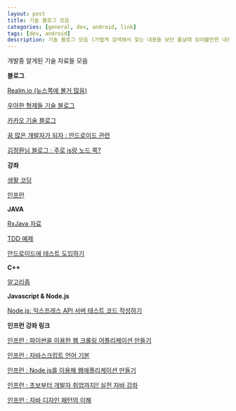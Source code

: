 ```yaml
---
layout: post
title: 기술 블로그 모음
categories: [general, dev, android, link]
tags: [dev, android]
description: 기술 블로그 모음 (가볍게 검색해서 찾는 내용들 보단 틈날때 읽어볼만한 내용들 위주)
---
```


개발중 알게된 기술 자료들 모음

**블로그**

[Realm.io (뉴스쪽에 볼거 많음)](https://news.realm.io/kr/news/)

[우아한 형제들 기술 블로그](http://woowabros.github.io/)

[카카오 기술 블로그](http://tech.kakao.com/)

[꿈 많은 개발자가 되자 : 안드로이드 관련](http://thdev.tech/)

[김정환님 블로그 : 주로 js랑 노드 쪽?](http://blog.jeonghwan.net/)


**강좌**

[생활 코딩](https://opentutorials.org/course/1)

[인프런](https://www.inflearn.com/)

**JAVA**

[RxJava 자료](https://brunch.co.kr/@yudong/33)

[TDD 예제](http://newy.tistory.com/entry/post-1)

[안드로이드에 테스트 도입하기](http://blog.dramancompany.com/2016/08/%EC%95%88%EB%93%9C%EB%A1%9C%EC%9D%B4%EB%93%9C%EC%97%90-%ED%85%8C%EC%8A%A4%ED%8A%B8-%EB%8F%84%EC%9E%85%ED%95%98%EA%B8%B0/)

**C++**

[알고리즘](http://ddmix.blogspot.kr/2014/11/cppalgo-1-introduction.html)

**Javascript & Node.js**

[Node.js: 익스프레스 API 서버 테스트 코드 작성하기](http://blog.jeonghwan.net/%EC%9D%B5%EC%8A%A4%ED%94%84%EB%A0%88%EC%8A%A4-api-%EC%84%9C%EB%B2%84-%ED%85%8C%EC%8A%A4%ED%8A%B8-%EC%BD%94%EB%93%9C-%EC%9E%91%EC%84%B1%ED%95%98%EA%B8%B0/)

**인프런 강좌 링크**

[인프런 : 파이썬을 이용한 웹 크롤링 어플리케이션 만들기](https://www.inflearn.com/course/%EC%9B%B9-%ED%81%AC%EB%A1%A4%EB%A7%81web-crawling-%EC%96%B4%ED%94%8C%EB%A6%AC%EC%BC%80%EC%9D%B4%EC%85%98-%EB%A7%8C%EB%93%A4%EA%B8%B0/)

[인프런 : 자바스크립트 언어 기본](https://www.inflearn.com/course/%EC%A7%80%EB%B0%94%EC%8A%A4%ED%81%AC%EB%A6%BD%ED%8A%B8-%EC%96%B8%EC%96%B4-%EA%B8%B0%EB%B3%B8/)

[인프런 : Node.js를 이용해 웹애플리케이션 만들기](https://www.inflearn.com/course/nodejs-%EA%B0%95%EC%A2%8C-%EC%83%9D%ED%99%9C%EC%BD%94%EB%94%A9/)

[인프런 : 초보부터 개발자 취업까지!! 실전 자바 강좌](https://www.inflearn.com/course/%EC%8B%A4%EC%A0%84-%EC%9E%90%EB%B0%94-%EA%B0%95%EC%A2%8C/)

[인프런 : 자바 디자인 패턴의 이해](https://www.inflearn.com/course/%EC%9E%90%EB%B0%94-%EB%94%94%EC%9E%90%EC%9D%B8-%ED%8C%A8%ED%84%B4/)

